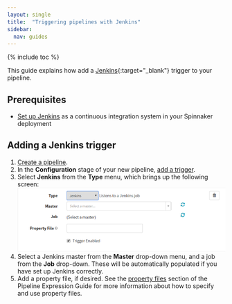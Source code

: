 ```yaml
---
layout: single
title:  "Triggering pipelines with Jenkins"
sidebar:
  nav: guides
---
```


{% include toc %}

This guide explains how add a [Jenkins](https://jenkins.io/){:target="\_blank"}
trigger to your pipeline.

## Prerequisites

*   [Set up Jenkins](/setup/ci/jenkins/) as a continuous integration system in
    your Spinnaker deployment

## Adding a Jenkins trigger

1.  [Create a pipeline](/docs/v1/guides/user/pipeline/managing-pipelines/#create-a-pipeline).
1.  In the **Configuration** stage of your new pipeline,
    [add a trigger](/docs/v1/guides/user/pipeline/managing-pipelines/#add-a-trigger).
1.  Select **Jenkins** from the **Type** menu, which brings up the following
    screen:
    ![](add-trigger.png)
1.  Select a Jenkins master from the **Master** drop-down menu, and a job from
    the **Job** drop-down. These will be automatically populated if you have set
    up Jenkins correctly.
1.  Add a property file, if desired. See the [property
    files](/docs/v1/guides/user/pipeline/expressions/#property-files) section of the
    Pipeline Expression Guide for more information about how to specify and use
    property files.
